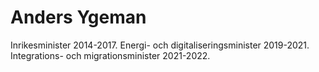 # Anders Ygeman

Inrikesminister 2014-2017. Energi- och digitaliseringsminister 2019-2021. Integrations- och migrationsminister 2021-2022.
